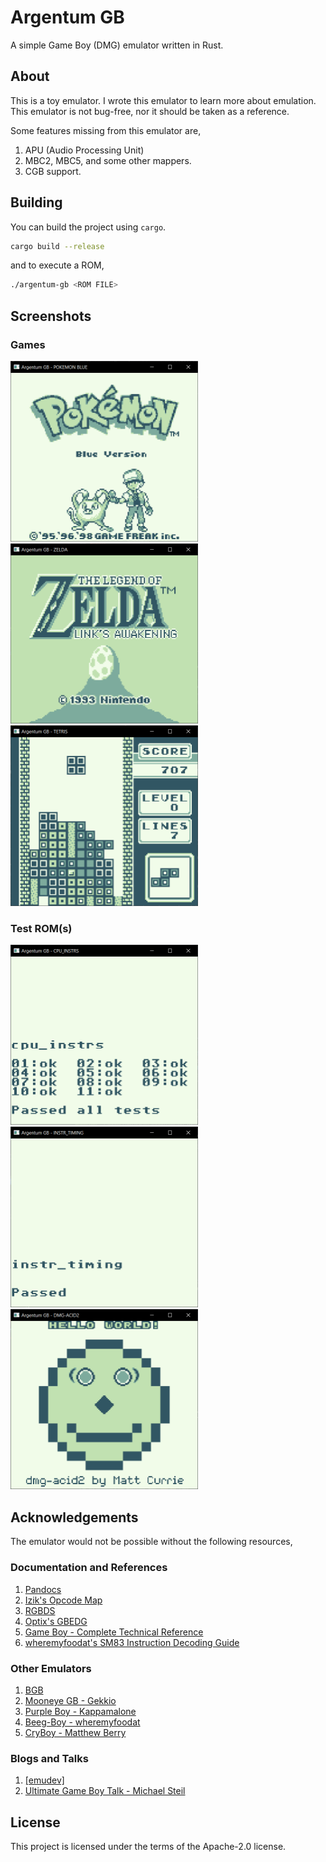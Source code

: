 # Argentum GB

A simple Game Boy (DMG) emulator written in Rust.

## About

This is a toy emulator. I wrote this emulator to learn more about emulation.
This emulator is not bug-free, nor it should be taken as a reference.

Some features missing from this emulator are,

1. APU (Audio Processing Unit)
2. MBC2, MBC5, and some other mappers.
3. CGB support.

## Building

You can build the project using `cargo`.

```bash
cargo build --release
```

and to execute a ROM,

```bash
./argentum-gb <ROM FILE>
```

## Screenshots

### Games

<img src="./assets/Pokemon.png" width="300"> &nbsp;
<img src="./assets/Zelda.png" width="300"> &nbsp;
<img src="./assets/Tetris.png" width="300"> &nbsp;

### Test ROM(s)

<img src="./assets/cpu_instrs.png" width="300"> &nbsp;
<img src="./assets/instr_timing.png" width="300"> &nbsp;
<img src="./assets/dmg_acid2.png" width="300"> &nbsp;

## Acknowledgements

The emulator would not be possible without the following resources,

### Documentation and References

1. [Pandocs](https://gbdev.io/pandocs/)
2. [Izik's Opcode Map](https://izik1.github.io/gbops/index.html)
3. [RGBDS](https://rgbds.gbdev.io/docs/v0.4.1/gbz80.7)
4. [Optix's GBEDG](https://hacktix.github.io/GBEDG/)
5. [Game Boy - Complete Technical Reference](https://gekkio.fi/files/gb-docs/gbctr.pdf)
6. [wheremyfoodat's SM83 Instruction Decoding Guide](https://cdn.discordapp.com/attachments/465586075830845475/742438340078469150/SM83_decoding.pdf)

### Other Emulators

1. [BGB](http://bgb.bircd.org/)
2. [Mooneye GB - Gekkio](https://github.com/Gekkio/mooneye-gb)
3. [Purple Boy - Kappamalone](https://github.com/Kappamalone/PurpleBoy)
4. [Beeg-Boy - wheremyfoodat](https://github.com/wheremyfoodat/Beeg-Boy)
5. [CryBoy - Matthew Berry](https://github.com/mattrberry/CryBoy)

### Blogs and Talks

1. [[emudev]](http://emudev.de/gameboy-emulator/overview/)
2. [Ultimate Game Boy Talk - Michael Steil](https://www.youtube.com/watch?v=HyzD8pNlpwI)

## License

This project is licensed under the terms of the Apache-2.0 license.
